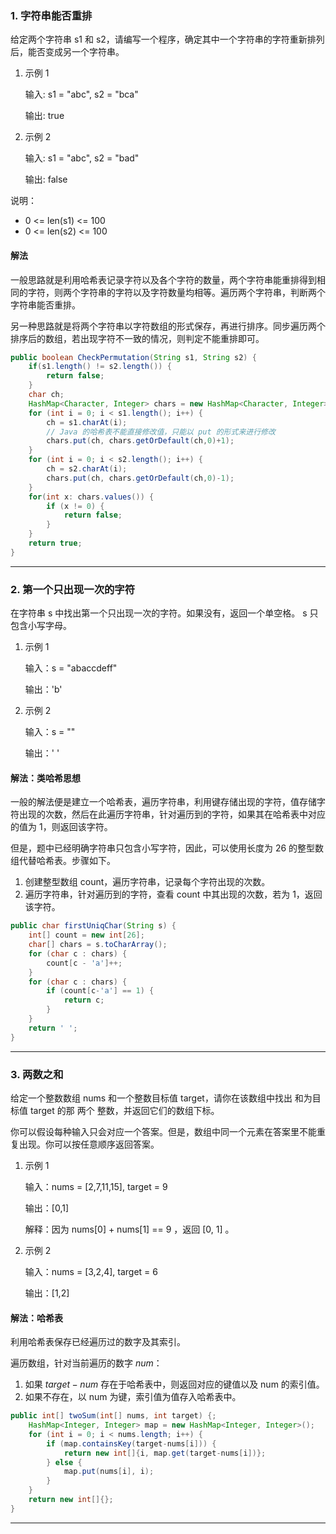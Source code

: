 ### 1. 字符串能否重排

给定两个字符串 s1 和 s2，请编写一个程序，确定其中一个字符串的字符重新排列后，能否变成另一个字符串。

1. 示例 1

   输入: s1 = "abc", s2 = "bca"

   输出: true 

2. 示例 2

   输入: s1 = "abc", s2 = "bad"

   输出: false

说明：

- 0 <= len(s1) <= 100
- 0 <= len(s2) <= 100



#### 解法

一般思路就是利用哈希表记录字符以及各个字符的数量，两个字符串能重排得到相同的字符，则两个字符串的字符以及字符数量均相等。遍历两个字符串，判断两个字符串能否重排。

另一种思路就是将两个字符串以字符数组的形式保存，再进行排序。同步遍历两个排序后的数组，若出现字符不一致的情况，则判定不能重排即可。

```java
public boolean CheckPermutation(String s1, String s2) {
    if(s1.length() != s2.length()) {
        return false;
    }
    char ch;
    HashMap<Character, Integer> chars = new HashMap<Character, Integer>();
    for (int i = 0; i < s1.length(); i++) {
        ch = s1.charAt(i);
        // Java 的哈希表不能直接修改值，只能以 put 的形式来进行修改
        chars.put(ch, chars.getOrDefault(ch,0)+1);
    }
    for (int i = 0; i < s2.length(); i++) {
        ch = s2.charAt(i);
        chars.put(ch, chars.getOrDefault(ch,0)-1);
    }
    for(int x: chars.values()) {
        if (x != 0) {
            return false;
        }
    }
    return true;
}

```

---



### 2. 第一个只出现一次的字符

在字符串 s 中找出第一个只出现一次的字符。如果没有，返回一个单空格。 s 只包含小写字母。

1. 示例 1

   输入：s = "abaccdeff"

   输出：'b'

2. 示例 2

   输入：s = "" 

   输出：' '



#### 解法：类哈希思想

一般的解法便是建立一个哈希表，遍历字符串，利用键存储出现的字符，值存储字符出现的次数，然后在此遍历字符串，针对遍历到的字符，如果其在哈希表中对应的值为 1，则返回该字符。

但是，题中已经明确字符串只包含小写字符，因此，可以使用长度为 26 的整型数组代替哈希表。步骤如下。

1. 创建整型数组 count，遍历字符串，记录每个字符出现的次数。
2. 遍历字符串，针对遍历到的字符，查看 count 中其出现的次数，若为 1，返回该字符。

```java
public char firstUniqChar(String s) {
    int[] count = new int[26];
    char[] chars = s.toCharArray();
    for (char c : chars) {
        count[c - 'a']++;
    }
    for (char c : chars) {
        if (count[c-'a'] == 1) {
            return c;
        }
    }
    return ' ';
}

```

---



### 3. 两数之和

给定一个整数数组 nums 和一个整数目标值 target，请你在该数组中找出 和为目标值 target  的那 两个 整数，并返回它们的数组下标。

你可以假设每种输入只会对应一个答案。但是，数组中同一个元素在答案里不能重复出现。你可以按任意顺序返回答案。

1. 示例 1

   输入：nums = [2,7,11,15], target = 9

   输出：[0,1]

   解释：因为 nums[0] + nums[1] == 9 ，返回 [0, 1] 。

2. 示例 2

   输入：nums = [3,2,4], target = 6

   输出：[1,2]



#### 解法：哈希表

利用哈希表保存已经遍历过的数字及其索引。

遍历数组，针对当前遍历的数字 $num$：

1. 如果 $target-num$ 存在于哈希表中，则返回对应的键值以及 num 的索引值。
2. 如果不存在，以 num 为键，索引值为值存入哈希表中。

```java
public int[] twoSum(int[] nums, int target) {;
    HashMap<Integer, Integer> map = new HashMap<Integer, Integer>();
    for (int i = 0; i < nums.length; i++) {
        if (map.containsKey(target-nums[i])) {
            return new int[]{i, map.get(target-nums[i])};
        } else {
            map.put(nums[i], i);
        }
    }
    return new int[]{};
}

```

---

